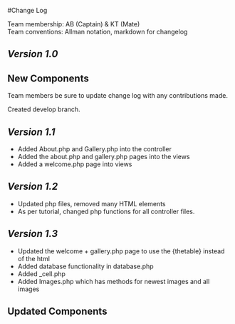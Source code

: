 
#Change Log

Team membership:  AB (Captain) & KT (Mate)  
Team conventions: Allman notation, markdown for changelog  


## *Version 1.0*

## New Components

Team members be sure to update change log with any contributions made.

Created develop branch.

## *Version 1.1*

- Added About.php and Gallery.php into the controller 
- Added the about.php and gallery.php pages into the views
- Added a welcome.php page into views

## *Version 1.2*
- Updated php files, removed many HTML elements
- As per tutorial, changed php functions for all controller files.

## *Version 1.3*
- Updated the welcome + gallery.php page to use the {thetable} instead of the html
- Added database functionality in database.php
- Added _cell.php
- Added Images.php which has methods for newest images and all images
    
## Updated Components 




